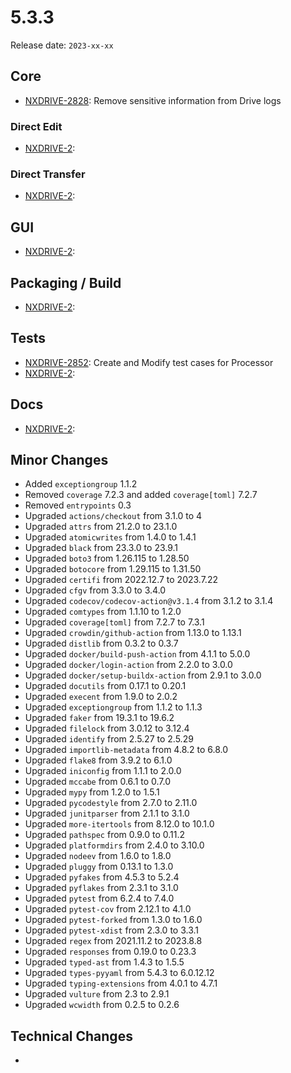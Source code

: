 # 5.3.3

Release date: `2023-xx-xx`

## Core

- [NXDRIVE-2828](https://jira.nuxeo.com/browse/NXDRIVE-2828): Remove sensitive information from Drive logs

### Direct Edit

- [NXDRIVE-2](https://jira.nuxeo.com/browse/NXDRIVE-2):

### Direct Transfer

- [NXDRIVE-2](https://jira.nuxeo.com/browse/NXDRIVE-2):

## GUI

- [NXDRIVE-2](https://jira.nuxeo.com/browse/NXDRIVE-2):

## Packaging / Build

- [NXDRIVE-2](https://jira.nuxeo.com/browse/NXDRIVE-2):

## Tests

- [NXDRIVE-2852](https://jira.nuxeo.com/browse/NXDRIVE-2852): Create and Modify test cases for Processor
- [NXDRIVE-2](https://jira.nuxeo.com/browse/NXDRIVE-2):

## Docs

- [NXDRIVE-2](https://jira.nuxeo.com/browse/NXDRIVE-2):

## Minor Changes

- Added `exceptiongroup` 1.1.2
- Removed `coverage` 7.2.3 and added `coverage[toml]` 7.2.7
- Removed `entrypoints` 0.3
- Upgraded `actions/checkout` from 3.1.0 to 4
- Upgraded `attrs` from 21.2.0 to 23.1.0
- Upgraded `atomicwrites` from 1.4.0 to 1.4.1
- Upgraded `black` from 23.3.0 to 23.9.1
- Upgraded `boto3` from 1.26.115 to 1.28.50
- Upgraded `botocore` from 1.29.115 to 1.31.50
- Upgraded `certifi` from 2022.12.7 to 2023.7.22
- Upgraded `cfgv` from 3.3.0 to 3.4.0
- Upgraded `codecov/codecov-action@v3.1.4` from 3.1.2 to 3.1.4
- Upgraded `comtypes` from 1.1.10 to 1.2.0
- Upgraded `coverage[toml]` from 7.2.7 to 7.3.1
- Upgraded `crowdin/github-action` from 1.13.0 to 1.13.1
- Upgraded `distlib` from 0.3.2 to 0.3.7
- Upgraded `docker/build-push-action` from 4.1.1 to 5.0.0
- Upgraded `docker/login-action` from 2.2.0 to 3.0.0
- Upgraded `docker/setup-buildx-action` from 2.9.1 to 3.0.0
- Upgraded `docutils` from 0.17.1 to 0.20.1
- Upgraded `execent` from 1.9.0 to 2.0.2
- Upgraded `exceptiongroup` from 1.1.2 to 1.1.3
- Upgraded `faker` from 19.3.1 to 19.6.2
- Upgraded `filelock` from 3.0.12 to 3.12.4
- Upgraded `identify` from 2.5.27 to 2.5.29
- Upgraded `importlib-metadata` from 4.8.2 to 6.8.0
- Upgraded `flake8` from 3.9.2 to 6.1.0
- Upgraded `iniconfig` from 1.1.1 to 2.0.0
- Upgraded `mccabe` from 0.6.1 to 0.7.0
- Upgraded `mypy` from 1.2.0 to 1.5.1
- Upgraded `pycodestyle` from 2.7.0 to 2.11.0
- Upgraded `junitparser` from 2.1.1 to 3.1.0
- Upgraded `more-itertools` from 8.12.0 to 10.1.0
- Upgraded `pathspec` from 0.9.0 to 0.11.2
- Upgraded `platformdirs` from 2.4.0 to 3.10.0
- Upgraded `nodeev` from 1.6.0 to 1.8.0
- Upgraded `pluggy` from 0.13.1 to 1.3.0
- Upgraded `pyfakes` from 4.5.3 to 5.2.4
- Upgraded `pyflakes` from 2.3.1 to 3.1.0
- Upgraded `pytest` from 6.2.4 to 7.4.0
- Upgraded `pytest-cov` from 2.12.1 to 4.1.0
- Upgraded `pytest-forked` from 1.3.0 to 1.6.0
- Upgraded `pytest-xdist` from 2.3.0 to 3.3.1
- Upgraded `regex` from 2021.11.2 to 2023.8.8
- Upgraded `responses` from 0.19.0 to 0.23.3
- Upgraded `typed-ast` from 1.4.3 to 1.5.5
- Upgraded `types-pyyaml` from 5.4.3 to 6.0.12.12
- Upgraded `typing-extensions` from 4.0.1 to 4.7.1
- Upgraded `vulture` from 2.3 to 2.9.1
- Upgraded `wcwidth` from 0.2.5 to 0.2.6
## Technical Changes

-
